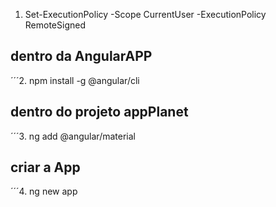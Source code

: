 1. Set-ExecutionPolicy -Scope CurrentUser -ExecutionPolicy RemoteSigned

## dentro da AngularAPP

´´´2. npm install -g @angular/cli

## dentro do projeto appPlanet

´´´3. ng add @angular/material

## criar a App

´´´4. ng new app<nome do planeta>
